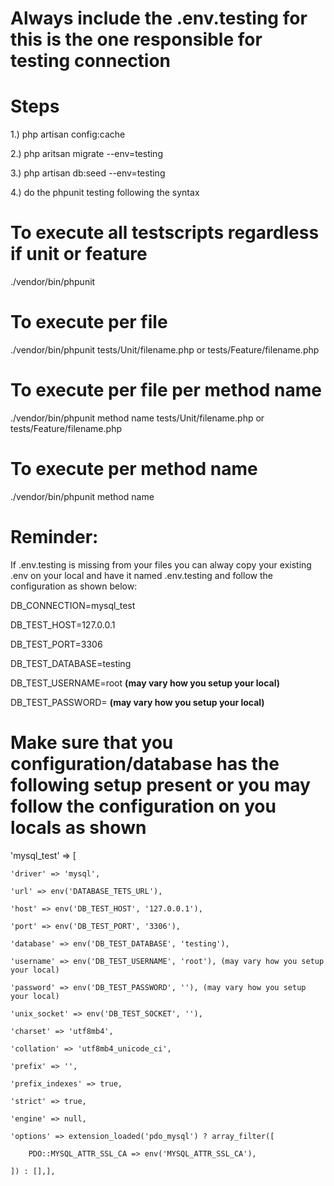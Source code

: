 # Always include the .env.testing for this is the one responsible for testing connection
# Steps
1.) php artisan config:cache

2.) php aritsan migrate --env=testing

3.) php artisan db:seed --env=testing

4.) do the phpunit testing following the syntax

# To execute all testscripts regardless if unit or feature 
./vendor/bin/phpunit 
# To execute per file 
./vendor/bin/phpunit tests/Unit/filename.php or tests/Feature/filename.php
# To execute per file per method name 
./vendor/bin/phpunit method name tests/Unit/filename.php or tests/Feature/filename.php
# To execute per method name 
./vendor/bin/phpunit method name


# Reminder:

If .env.testing is missing from your files you can alway copy your existing .env on your local and have it named .env.testing and follow the configuration as shown below:

DB_CONNECTION=mysql_test

DB_TEST_HOST=127.0.0.1

DB_TEST_PORT=3306

DB_TEST_DATABASE=testing

DB_TEST_USERNAME=root <strong> (may vary how you setup your local) </strong>

DB_TEST_PASSWORD= <strong> (may vary how you setup your local) </strong>


# Make sure that you configuration/database has the following setup present or you may follow the configuration on you locals as shown

'mysql_test' => [

    'driver' => 'mysql',
    
    'url' => env('DATABASE_TETS_URL'),
    
    'host' => env('DB_TEST_HOST', '127.0.0.1'),
    
    'port' => env('DB_TEST_PORT', '3306'),
    
    'database' => env('DB_TEST_DATABASE', 'testing'),
    
    'username' => env('DB_TEST_USERNAME', 'root'), (may vary how you setup your local)
    
    'password' => env('DB_TEST_PASSWORD', ''), (may vary how you setup your local)
    
    'unix_socket' => env('DB_TEST_SOCKET', ''),
    
    'charset' => 'utf8mb4',
    
    'collation' => 'utf8mb4_unicode_ci',
    
    'prefix' => '',
    
    'prefix_indexes' => true,
    
    'strict' => true,
    
    'engine' => null,
    
    'options' => extension_loaded('pdo_mysql') ? array_filter([
    
        PDO::MYSQL_ATTR_SSL_CA => env('MYSQL_ATTR_SSL_CA'),
        
    ]) : [],],
